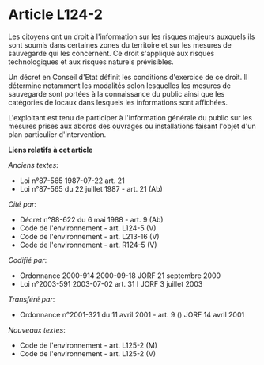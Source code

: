 # Article L124-2

Les citoyens ont un droit à l'information sur les risques majeurs auxquels ils sont soumis dans certaines zones du territoire
et sur les mesures de sauvegarde qui les concernent. Ce droit s'applique aux risques technologiques et aux risques naturels
prévisibles.

Un décret en Conseil d'Etat définit les conditions d'exercice de ce droit. Il détermine notamment les modalités selon
lesquelles les mesures de sauvegarde sont portées à la connaissance du public ainsi que les catégories de locaux dans
lesquels les informations sont affichées.

L'exploitant est tenu de participer à l'information générale du public sur les mesures prises aux abords des ouvrages ou
installations faisant l'objet d'un plan particulier d'intervention.

**Liens relatifs à cet article**

_Anciens textes_:

  - Loi n°87-565 1987-07-22 art. 21
  - Loi n°87-565 du 22 juillet 1987 - art. 21 (Ab)

_Cité par_:

  - Décret n°88-622 du 6 mai 1988 - art. 9 (Ab)
  - Code de l'environnement - art. L124-5 (V)
  - Code de l'environnement - art. L213-16 (V)
  - Code de l'environnement - art. R124-5 (V)

_Codifié par_:

  - Ordonnance 2000-914 2000-09-18 JORF 21 septembre 2000
  - Loi n°2003-591 2003-07-02 art. 31 I JORF 3 juillet 2003

_Transféré par_:

  - Ordonnance n°2001-321 du 11 avril 2001 - art. 9 () JORF 14 avril 2001

_Nouveaux textes_:

  - Code de l'environnement - art. L125-2 (M)
  - Code de l'environnement - art. L125-2 (V)
